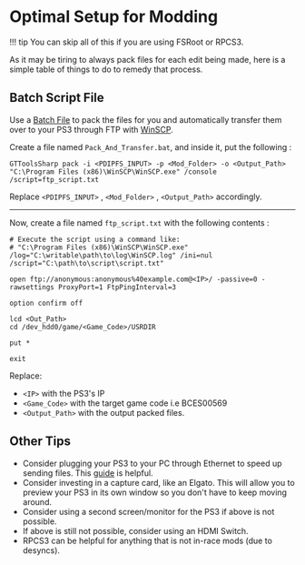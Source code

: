 # Optimal Setup for Modding

!!! tip 
    You can skip all of this if you are using FSRoot or RPCS3.

As it may be tiring to always pack files for each edit being made, here is a simple table of things to do to remedy that process.

## Batch Script File
Use a [Batch File](https://en.wikipedia.org/wiki/Batch_file) to pack the files for you and automatically transfer them over to your PS3 through FTP with [WinSCP](https://winscp.net/eng/download.php). 

Create a file named `Pack_And_Transfer.bat`, and inside it, put the following :
```batch title="Pack_And_Transfer.bat"
GTToolsSharp pack -i <PDIPFS_INPUT> -p <Mod_Folder> -o <Output_Path>
"C:\Program Files (x86)\WinSCP\WinSCP.exe" /console /script=ftp_script.txt
```
Replace `<PDIPFS_INPUT>` , `<Mod_Folder>` , `<Output_Path>` accordingly.
___
Now, create a file named `ftp_script.txt` with the following contents : 
```batch title="ftp_script.txt"
# Execute the script using a command like:
# "C:\Program Files (x86)\WinSCP\WinSCP.exe" /log="C:\writable\path\to\log\WinSCP.log" /ini=nul /script="C:\path\to\script\script.txt"

open ftp://anonymous:anonymous%40example.com@<IP>/ -passive=0 -rawsettings ProxyPort=1 FtpPingInterval=3

option confirm off

lcd <Out_Path>
cd /dev_hdd0/game/<Game_Code>/USRDIR

put *

exit
```
Replace:

*  `<IP>` with the PS3's IP
*  `<Game_Code>` with the target game code i.e BCES00569 
* `<Output_Path>` with the output packed files.

## Other Tips
* Consider plugging your PS3 to your PC through Ethernet to speed up sending files. This [guide](https://gbatemp.net/threads/how-to-have-very-fast-ftp-ps3-cfw-dex-cex.441180/) is helpful.
* Consider investing in a capture card, like an Elgato. This will allow you to preview your PS3 in its own window so you don't have to keep moving around.
* Consider using a second screen/monitor for the PS3 if above is not possible.
* If above is still not possible, consider using an HDMI Switch.
* RPCS3 can be helpful for anything that is not in-race mods (due to desyncs).

